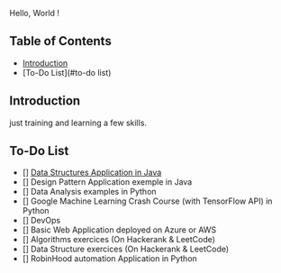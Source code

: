 Hello, World !


## Table of Contents
* [Introduction](#introduction)
* [To-Do List](#to-do list)
## Introduction
just training and learning a few skills.
## To-Do List
- [] [Data Structures Application in Java](https://github.com/DanyOlous/practice-DSA)
- [] Design Pattern Application exemple in Java
- [] Data Analysis examples in Python
- [] Google Machine Learning Crash Course (with TensorFlow API) in Python
- [] DevOps 
- [] Basic Web Application deployed on Azure or AWS
- [] Algorithms exercices (On Hackerank & LeetCode)
- [] Data Structure exercices (On Hackerank & LeetCode)
- [] RobinHood automation Application in Python
